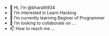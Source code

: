 - 👋 Hi, I’m @bharath934
- 👀 I’m interested in Learn Hacking
- 🌱 I’m currently learning Beginer of Programmer
- 💞️ I’m looking to collaborate on ...
- 📫 How to reach me ...

<!---
bharath934/bharath934 is a ✨ special ✨ repository because its `README.md` (this file) appears on your GitHub profile.
You can click the Preview link to take a look at your changes.
--->
